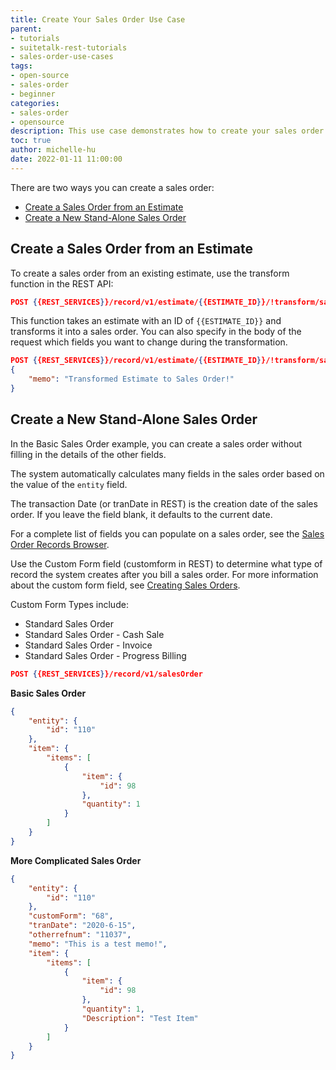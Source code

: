 ```yaml
---
title: Create Your Sales Order Use Case
parent:
- tutorials
- suitetalk-rest-tutorials
- sales-order-use-cases
tags:
- open-source
- sales-order
- beginner
categories:
- sales-order
- opensource
description: This use case demonstrates how to create your sales order.
toc: true
author: michelle-hu
date: 2022-01-11 11:00:00
---
```

There are two ways you can create a sales order:
- [Create a Sales Order from an Estimate](#create-a-sales-order-from-an-estimate)
- [Create a New Stand-Alone Sales Order](#create-a-new-stand-alone-sales-order)

## Create a Sales Order from an Estimate

To create a sales order from an existing estimate, use the transform function in the REST API:

<!-- {% raw %} -->
```json
POST {{REST_SERVICES}}/record/v1/estimate/{{ESTIMATE_ID}}/!transform/salesOrder
```
<!-- {% endraw %} -->

This function takes an estimate with an ID of <!-- {% raw %} --> `{{ESTIMATE_ID}}` <!-- {% endraw %} --> and transforms it into a sales order. You can also specify in the body of the request which fields you want to change during the transformation.

<!-- {% raw %} -->
```json
POST {{REST_SERVICES}}/record/v1/estimate/{{ESTIMATE_ID}}/!transform/salesOrder
{
    "memo": "Transformed Estimate to Sales Order!"
}
```
<!-- {% endraw %} -->

## Create a New Stand-Alone Sales Order

In the Basic Sales Order example, you can create a sales order without filling in the details of the other fields.

The system automatically calculates many fields in the sales order based on the value of the `entity` field.

The transaction Date (or tranDate in REST) is the creation date of the sales order. If you leave the field blank, it defaults to the current date.

For a complete list of fields you can populate on a sales order, see the [Sales Order Records Browser](https://system.netsuite.com/help/helpcenter/en_US/srbrowser/Browser2021_2/script/record/salesorder.html).

Use the Custom Form field (customform in REST) to determine what type of record the system creates after you bill a sales order. For more information about the custom form field, see [Creating Sales Orders](https://docs.oracle.com/en/cloud/saas/netsuite/ns-online-help/section_N1216500.html).

Custom Form Types include:

- Standard Sales Order
- Standard Sales Order - Cash Sale
- Standard Sales Order - Invoice
- Standard Sales Order - Progress Billing

<!-- {% raw %} -->
```json
POST {{REST_SERVICES}}/record/v1/salesOrder
```
<!-- {% endraw %} -->

**Basic Sales Order**

```json
{
    "entity": {
        "id": "110"
    },
    "item": {
        "items": [
            {
                "item": {
                    "id": 98
                },
                "quantity": 1
            }
        ]
    }
}
```

**More Complicated Sales Order**

```json
{
    "entity": {
        "id": "110"
    },
    "customForm": "68",
    "tranDate": "2020-6-15",
    "otherrefnum": "11037",
    "memo": "This is a test memo!",
    "item": {
        "items": [
            {
                "item": {
                    "id": 98
                },
                "quantity": 1,
                "Description": "Test Item"
            }
        ]
    }
}
```